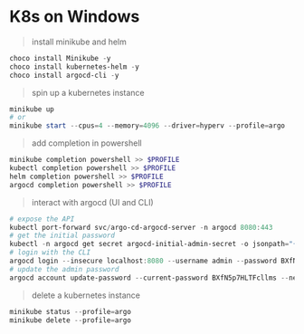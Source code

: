 # K8s on Windows

> install minikube and helm

```powershell
choco install Minikube -y
choco install kubernetes-helm -y
choco install argocd-cli -y
```

> spin up a kubernetes instance

```powershell
minikube up
# or
minikube start --cpus=4 --memory=4096 --driver=hyperv --profile=argo
```

> add completion in powershell

```powershell
minikube completion powershell >> $PROFILE
kubectl completion powershell >> $PROFILE
helm completion powershell >> $PROFILE
argocd completion powershell >> $PROFILE
```

> interact with argocd (UI and CLI)

```powershell
# expose the API
kubectl port-forward svc/argo-cd-argocd-server -n argocd 8080:443
# get the initial password
kubectl -n argocd get secret argocd-initial-admin-secret -o jsonpath="{.data.password}" | base64 -d
# login with the CLI
argocd login --insecure localhost:8080 --username admin --password BXfN5p7HLTFcllms
# update the admin password
argocd account update-password --current-password BXfN5p7HLTFcllms --new-password lSDqksGA8e6cEi
```

> delete a kubernetes instance

```powershell
minikube status --profile=argo
minikube delete --profile=argo
```
